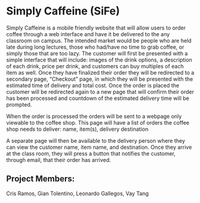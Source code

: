 # Simply Caffeine (SiFe)

Simply Caffeine is a mobile friendly website that will allow users to order coffee through a web interface and have it be delivered to the any classroom on campus. The intended market would be people who are held late during long lectures, those who had/have no time to grab coffee, or simply those that are too lazy. The customer will first be presented with a simple interface that will include: images of the drink options, a description of each drink, price per drink, and customers can buy multiples of each item as well. Once they have finalized their order they will be redirected to a secondary page, “Checkout” page, in which they will be presented with the estimated time of delivery and total cost. Once the order is placed the customer will be redirected again to a new page that will confirm their order has been processed and countdown of the estimated delivery time will be prompted.

When the order is processed the orders will be sent to a webpage only viewable to the coffee shop. This page will have a list of orders the coffee shop needs to deliver: name, item(s), delivery destination

A separate page will then be available to the delivery person where they can view the customer name, item name, and destination. Once they arrive at the class room, they will press a button that notifies the customer, through email, that their order has arrived.

## Project Members: 
Cris Ramos,
Gian Tolentino,
Leonardo Gallegos, 
Vay Tang

